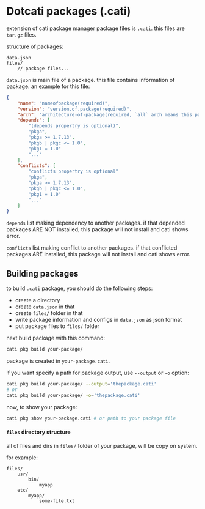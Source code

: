 # Dotcati packages (.cati)
extension of cati package manager package files is `.cati`. this files are `tar.gz` files.

structure of packages:

```
data.json
files/
    // package files...
```

`data.json` is main file of a package. this file contains information of package.
an example for this file:

```json
{
	"name": "nameofpackage(required)",
	"version": "version.of.package(required)",
    "arch": "architecture-of-package(required, `all` arch means this package is for all of architectures)",
    "depends": [
        "(depends propertry is optional)",
        "pkga",
        "pkga >= 1.7.13",
        "pkgb | pkgc <= 1.0",
        "pkg1 = 1.0"
        "..."
    ],
    "conflicts": [
        "conflicts propertry is optional"
        "pkga",
        "pkga >= 1.7.13",
        "pkgb | pkgc <= 1.0",
        "pkg1 = 1.0"
        "..."
    ]
}
```

`depends` list making dependency to another packages. if that depended packages ARE NOT installed, this package will not install and cati shows error.

`conflicts` list making conflict to another packages. if that conflicted packages ARE installed, this package will not install and cati shows error.

## Building packages

to build `.cati` package, you should do the following steps:
- create a directory
- create `data.json` in that
- create `files/` folder in that
- write package information and configs in `data.json` as json format
- put package files to `files/` folder

next build package with this command:

```bash
cati pkg build your-package/
```

package is created in `your-package.cati`.

if you want specify a path for package output, use `--output` or `-o` option:

```bash
cati pkg build your-package/ --output='thepackage.cati'
# or
cati pkg build your-package/ -o='thepackage.cati'
```

now, to show your package:

```bash
cati pkg show your-package.cati # or path to your package file
```

#### `files` directory structure

all of files and dirs in `files/` folder of your package, will be copy on system.

for example:

```
files/
    usr/
        bin/
            myapp
    etc/
        myapp/
            some-file.txt
```
